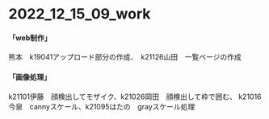 # 2022_12_15_09_work

#### 「web制作」
熊本　k19041アップロード部分の作成、　k21126山田　一覧ページの作成
#### 「画像処理」
k21101伊藤　顔検出してモザイク、k21026岡田　顔検出して枠で囲む、
k21016今泉　cannyスケール、k21095はたの　grayスケール処理